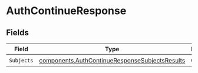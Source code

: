 # AuthContinueResponse


## Fields

| Field                                                                                                            | Type                                                                                                             | Required                                                                                                         | Description                                                                                                      |
| ---------------------------------------------------------------------------------------------------------------- | ---------------------------------------------------------------------------------------------------------------- | ---------------------------------------------------------------------------------------------------------------- | ---------------------------------------------------------------------------------------------------------------- |
| `Subjects`                                                                                                       | [components.AuthContinueResponseSubjectsResults](../../models/components/authcontinueresponsesubjectsresults.md) | :heavy_check_mark:                                                                                               | N/A                                                                                                              |